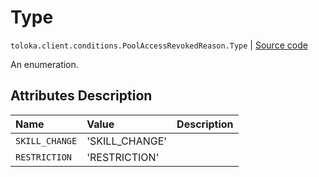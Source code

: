# Type
`toloka.client.conditions.PoolAccessRevokedReason.Type` | [Source code](https://github.com/Toloka/toloka-kit/blob/v0.1.26/src/client/conditions.py#L230)

An enumeration.

## Attributes Description

| Name | Value | Description |
| :------| :-----------| :----------| 
`SKILL_CHANGE`|'SKILL_CHANGE'|<p></p>
`RESTRICTION`|'RESTRICTION'|<p></p>
